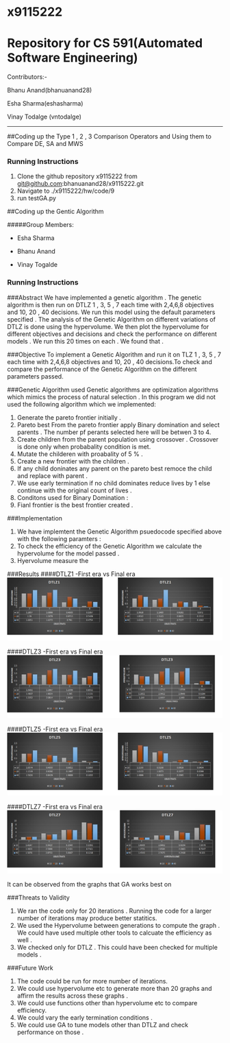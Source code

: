 # x9115222

# Repository for CS 591(Automated Software Engineering)

Contributors:-

  Bhanu Anand(bhanuanand28)
  
  Esha Sharma(eshasharma)
  
  Vinay Todalge (vntodalge)

_____________________________________________________________________________________________________________________________

##Coding up the Type 1 , 2 , 3 Comparison Operators and Using them to Compare DE, SA and MWS 

### Running Instructions 
  1. Clone the github repository x9115222 from git@github.com:bhanuanand28/x9115222.git
  2. Navigate to ./x9115222/hw/code/9 
  3. run testGA.py
  

##Coding up the Gentic Algorithm 

#####Group Members:

- Esha Sharma 

- Bhanu Anand

- Vinay Togalde

### Running Instructions 

###Abstract
We have implemented a genetic algorithm . The genetic algorithm is then run on DTLZ 1 , 3, 5 , 7 each time with 2,4,6,8 objectives 
and 10, 20 , 40 decisions. We run this model using the default parameters specified . The analysis of the Genetic Algorithm on 
different variations of DTLZ is done using the hypervolume. We then plot the hypervolume for different objectives and decisions and 
check the performance on different models . We run this 20 times on each . We found that . 

###Objective
To implement a Genetic Algorithm and run it on TLZ 1 , 3, 5 , 7 each time with 2,4,6,8 objectives and 10, 20 , 40 decisions.To 
check and compare the performance of the Genetic Algorithm on the different parameters passed. 

###Genetic Algorithm used 
Genetic algorithms are optimization algorithms which mimics the process of natural selection . In this program we did not used 
the following algorithm which we implemented: 
1. Generate the pareto frontier initially . 
2. Pareto best From the pareto frontier apply Binary domination and select parents . The number pf perants selected here will be betwen 3 to 4. 
3. Create children from the parent population using crossover . Crossover is done only when probabality condition is met. 
4. Mutate the childeren with proabality of 5 % . 
5. Create a new frontier with the children . 
6. If any child doninates any parent on the pareto best remoce the child and replace with parent . 
7. We use early termination if no child dominates reduce lives by 1 else continue with the original count of lives . 
8. Conditons used for Binary Domination : 
9. Fianl frontier is the best frontier created . 

###Implementation 
1. We have implemtent the Genetic Algorithm psuedocode specified above with the following paramters : 
2. To check the efficiency of the Genetic Algorithm we calculate the hypervolume for the model passed . 
3. Hyervolume measure the 

###Results
####DTLZ1 -First era vs Final era
![alt tag](https://github.com/bhanuanand28/x9115222/blob/master/hw/code/9/ScreenShots/DTLZ1.jpg)

####DTLZ3 -First era vs Final era
![alt tag](https://github.com/bhanuanand28/x9115222/blob/master/hw/code/9/ScreenShots/DTLZ3.jpg)

####DTLZ5 -First era vs Final era
![alt tag](https://github.com/bhanuanand28/x9115222/blob/master/hw/code/9/ScreenShots/DTLZ5.jpg)

####DTLZ7 -First era vs Final era
![alt tag](https://github.com/bhanuanand28/x9115222/blob/master/hw/code/9/ScreenShots/DTLZ7.jpg)


It can be observed from the graphs that GA works best on


###Threats to Validity 
1. We ran the code only for 20 iterations . Running the code for a larger number of iterations may produce better statitics. 
2. We used the Hypervolume between generations to compute the graph . We could have used multiple other tools to calcuate the efficiency 
as well . 
3. We checked only for DTLZ . This could have been checked for multiple models . 

###Future Work 
1. The code could be run for more number of iterations. 
2. We could use hypervolume etc to generate more than 20 graphs and affirm the results across these graphs . 
3. We could use functions other than hypervolume etc to compare efficiency. 
4. We could vary the early termination conditions . 
5. We could use GA to tune models other than DTLZ and check performance on those . 


